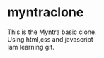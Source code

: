 # myntraclone
This is the Myntra basic clone.
<br>
Using html,css and javascript
<br>
Iam learning git.
